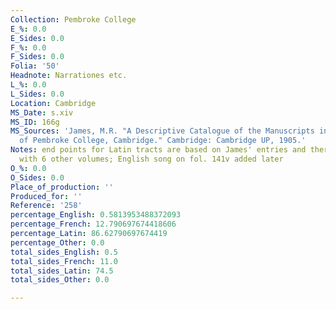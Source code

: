 ```yaml
---
Collection: Pembroke College
E_%: 0.0
E_Sides: 0.0
F_%: 0.0
F_Sides: 0.0
Folia: '50'
Headnote: Narrationes etc.
L_%: 0.0
L_Sides: 0.0
Location: Cambridge
MS_Date: s.xiv
MS_ID: 166g
MS_Sources: 'James, M.R. "A Descriptive Catalogue of the Manuscripts in the Library
  of Pembroke College, Cambridge." Cambridge: Cambridge UP, 1905.'
Notes: end points for Latin tracts are based on James' entries and therefore approximate;  bound
  with 6 other volumes; English song on fol. 141v added later
O_%: 0.0
O_Sides: 0.0
Place_of_production: ''
Produced_for: ''
Reference: '258'
percentage_English: 0.5813953488372093
percentage_French: 12.790697674418606
percentage_Latin: 86.62790697674419
percentage_Other: 0.0
total_sides_English: 0.5
total_sides_French: 11.0
total_sides_Latin: 74.5
total_sides_Other: 0.0

---
```

